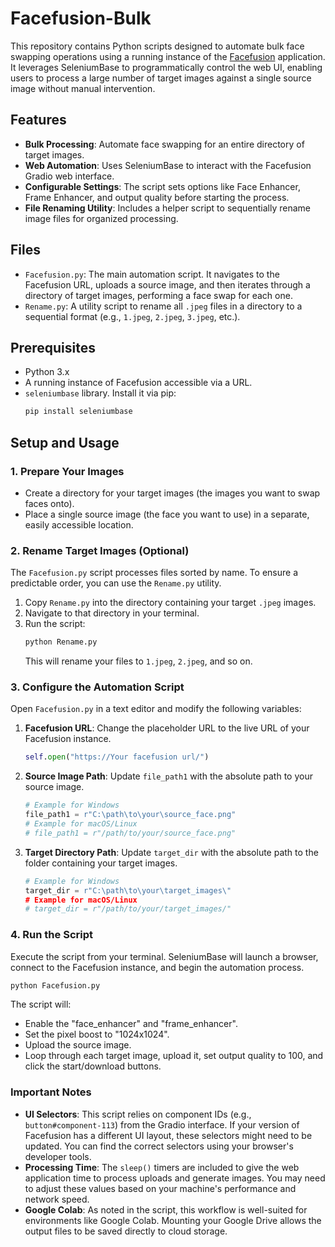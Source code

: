 # Facefusion-Bulk

This repository contains Python scripts designed to automate bulk face swapping operations using a running instance of the [Facefusion](https://github.com/facefusion/facefusion) application. It leverages SeleniumBase to programmatically control the web UI, enabling users to process a large number of target images against a single source image without manual intervention.

## Features

-   **Bulk Processing**: Automate face swapping for an entire directory of target images.
-   **Web Automation**: Uses SeleniumBase to interact with the Facefusion Gradio web interface.
-   **Configurable Settings**: The script sets options like Face Enhancer, Frame Enhancer, and output quality before starting the process.
-   **File Renaming Utility**: Includes a helper script to sequentially rename image files for organized processing.

## Files

-   `Facefusion.py`: The main automation script. It navigates to the Facefusion URL, uploads a source image, and then iterates through a directory of target images, performing a face swap for each one.
-   `Rename.py`: A utility script to rename all `.jpeg` files in a directory to a sequential format (e.g., `1.jpeg`, `2.jpeg`, `3.jpeg`, etc.).

## Prerequisites

-   Python 3.x
-   A running instance of Facefusion accessible via a URL.
-   `seleniumbase` library. Install it via pip:
    ```bash
    pip install seleniumbase
    ```

## Setup and Usage

### 1. Prepare Your Images

-   Create a directory for your target images (the images you want to swap faces onto).
-   Place a single source image (the face you want to use) in a separate, easily accessible location.

### 2. Rename Target Images (Optional)

The `Facefusion.py` script processes files sorted by name. To ensure a predictable order, you can use the `Rename.py` utility.

1.  Copy `Rename.py` into the directory containing your target `.jpeg` images.
2.  Navigate to that directory in your terminal.
3.  Run the script:
    ```bash
    python Rename.py
    ```
    This will rename your files to `1.jpeg`, `2.jpeg`, and so on.

### 3. Configure the Automation Script

Open `Facefusion.py` in a text editor and modify the following variables:

1.  **Facefusion URL**: Change the placeholder URL to the live URL of your Facefusion instance.
    ```python
    self.open("https://Your facefusion url/")
    ```

2.  **Source Image Path**: Update `file_path1` with the absolute path to your source image.
    ```python
    # Example for Windows
    file_path1 = r"C:\path\to\your\source_face.png"
    # Example for macOS/Linux
    # file_path1 = r"/path/to/your/source_face.png"
    ```

3.  **Target Directory Path**: Update `target_dir` with the absolute path to the folder containing your target images.
    ```python
    # Example for Windows
    target_dir = r"C:\path\to\your\target_images\"
    # Example for macOS/Linux
    # target_dir = r"/path/to/your/target_images/"
    ```

### 4. Run the Script

Execute the script from your terminal. SeleniumBase will launch a browser, connect to the Facefusion instance, and begin the automation process.

```bash
python Facefusion.py
```

The script will:
- Enable the "face_enhancer" and "frame_enhancer".
- Set the pixel boost to "1024x1024".
- Upload the source image.
- Loop through each target image, upload it, set output quality to 100, and click the start/download buttons.

### Important Notes

-   **UI Selectors**: This script relies on component IDs (e.g., `button#component-113`) from the Gradio interface. If your version of Facefusion has a different UI layout, these selectors might need to be updated. You can find the correct selectors using your browser's developer tools.
-   **Processing Time**: The `sleep()` timers are included to give the web application time to process uploads and generate images. You may need to adjust these values based on your machine's performance and network speed.
-   **Google Colab**: As noted in the script, this workflow is well-suited for environments like Google Colab. Mounting your Google Drive allows the output files to be saved directly to cloud storage.
